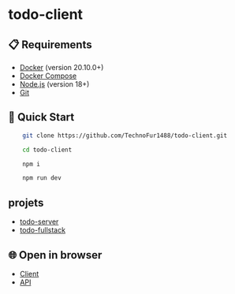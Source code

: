 ﻿# todo-client

## 📋 Requirements

- [Docker](https://www.docker.com/) (version 20.10.0+)
- [Docker Compose](https://docs.docker.com/compose/)
- [Node.js](https://nodejs.org/) (version 18+)
- [Git](https://git-scm.com/)

## 🚀 Quick Start

```bash copy
    git clone https://github.com/TechnoFur1488/todo-client.git

    cd todo-сlient

    npm i

    npm run dev
```

## projets

- [todo-server](https://github.com/TechnoFur1488/todo-ser.git)
- [todo-fullstack](https://github.com/TechnoFur1488/todo-server.git)

## 🌐 Open in browser


- [Client]([http://localhost:5173](https://todo-client-nikitas-projects-e30fe775.vercel.app))
- [API](http://localhost:5000/api)

